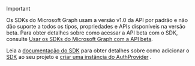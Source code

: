 <!-- markdownlint-disable MD041-->

> [!IMPORTANT]
> Os SDKs do Microsoft Graph usam a versão v1.0 da API por padrão e não dão suporte a todos os tipos, propriedades e APIs disponíveis na versão beta. Para obter detalhes sobre como acessar a API beta com o SDK, consulte [Usar os SDKs do Microsoft Graph com a API beta](/graph/sdks/use-beta).
>
> Leia a [documentação do SDK](/graph/sdks/sdks-overview) para obter detalhes sobre como adicionar o [SDK](/graph/sdks/sdk-installation) ao seu projeto e [criar uma instância do AuthProvider](/graph/sdks/choose-authentication-providers) .
